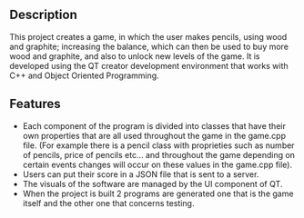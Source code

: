 ## Description

This project creates a game, in which the user makes pencils, using wood and graphite; increasing the balance, which can then be used to buy more wood and graphite, and also to unlock new levels of the game. It is developed using the QT creator development environment that works with C++ and Object Oriented Programming.

## Features

* Each component of the program is divided into classes that have their own properties that are all used  throughout the game in the game.cpp file. (For example there is a pencil class with proprieties such as number of pencils, price of pencils etc... and throughout the game depending on certain events changes will occur on these values in the game.cpp file).
* Users can put their score in a JSON file that is sent to a server.
* The visuals of the software are managed by the UI component of QT.
* When the project is built 2 programs are generated one that is the game itself and the other one that concerns testing.


